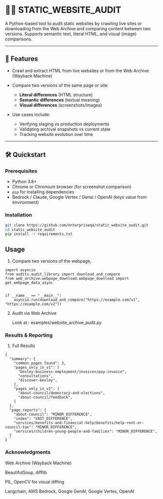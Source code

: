 # 🕵️‍♂️ STATIC_WEBSITE_AUDIT

A Python-based tool to audit static websites by crawling live sites or downloading from the Web Archive and comparing content between two versions. Supports semantic text, literal HTML, and visual (image) comparisons.

---

## 📌 Features

- Crawl and extract HTML from live websites or from the Web Archive (Wayback Machine)
- Compare two versions of the same page or site:
  - **Literal differences** (HTML structure)
  - **Semantic differences** (textual meaning)
  - **Visual differences** (screenshots/images)

- Use cases include:
  - Verifying staging vs production deployments
  - Validating archival snapshots vs current state
  - Tracking website evolution over time

---

## 🛠️ Quickstart

### Prerequisites

- Python 3.8+
- Chrome or Chromium browser (for screenshot comparison)
- `pip` for installing dependencies
- Bedrock / Claude, Google Vertex / Genai / OpenAI (keys value from environment)

### Installation

```bash
git clone https://github.com/enterpriseqa/static_website_audit.git
cd static_website_audit
pip install -r requirements.txt
```

## Usage

1. Compare two versions of the webpage,

```
import asyncio
from audits.audit_library import download_and_compare
from web_archive.webpage_download.webpage_download import get_webpage_data_async


if __name__ == "__main__":
    asyncio.run(download_and_compare("https://example.com/v1", "https://example.com/v2"))
```

2. Audit via Web Archive

    Look at : examples/website_archive_audit.py


### Results & Reporting

1. Full Results
```
{
  "summary": {
    "common_pages_found": 3,
    "pages_only_in_v1": [
      "bexley-business-employment/invoices/pay-invoice",
      "consultations",
      "discover-bexley",
    ],
    "pages_only_in_v2": [
      "about-council/democracy-and-elections",
      "about-council/feedback",
    ]
  },
  "page_reports": {
    "about-council": "MINOR_DIFFERENCE",
    "index": "VAST_DIFFERENCE",
    "services/benefits-and-financial-help/benefits/help-rent-or-council-tax": "MINOR_DIFFERENCE",
    "services/children-young-people-and-families": "MINOR_DIFFERENCE",
  }
}
```

### Acknowledgments

Web Archive (Wayback Machine)

BeautifulSoup, difflib

PIL, OpenCV for visual diffing

Langchain, AWS Bedrock, Google GenAI, Google Vertex, OpenAI
